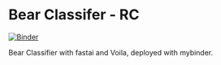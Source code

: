 # Bear Classifer - RC

[![Binder](https://mybinder.org/badge_logo.svg)](https://mybinder.org/v2/gh/jckym21/fastai-bear.git/master?urlpath=%2Fvoila%2Frender%2Fbear-detector.ipynb)

Bear Classifier with fastai and Voila, deployed with mybinder.
